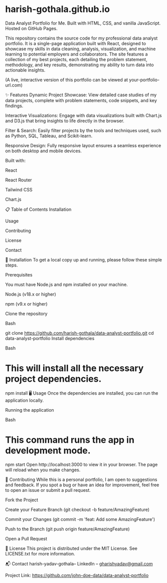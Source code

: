 # harish-gothala.github.io
Data Analyst Portfolio for Me. Built with HTML, CSS, and vanilla JavaScript. Hosted on GitHub Pages.

This repository contains the source code for my professional data analyst portfolio. It is a single-page application built with React, designed to showcase my skills in data cleaning, analysis, visualization, and machine learning to potential employers and collaborators. The site features a collection of my best projects, each detailing the problem statement, methodology, and key results, demonstrating my ability to turn data into actionable insights.

(A live, interactive version of this portfolio can be viewed at your-portfolio-url.com)

✨ Features
Dynamic Project Showcase: View detailed case studies of my data projects, complete with problem statements, code snippets, and key findings.

Interactive Visualizations: Engage with data visualizations built with Chart.js and D3.js that bring insights to life directly in the browser.

Filter & Search: Easily filter projects by the tools and techniques used, such as Python, SQL, Tableau, and Scikit-learn.

Responsive Design: Fully responsive layout ensures a seamless experience on both desktop and mobile devices.

Built with:

React

React Router

Tailwind CSS

Chart.js

📋 Table of Contents
Installation

Usage

Contributing

License

Contact

🚀 Installation
To get a local copy up and running, please follow these simple steps.

Prerequisites

You must have Node.js and npm installed on your machine.

Node.js (v18.x or higher)

npm (v9.x or higher)

Clone the repository

Bash

git clone https://github.com/harish-gothala/data-analyst-portfolio.git
cd data-analyst-portfolio
Install dependencies

Bash

# This will install all the necessary project dependencies.
npm install
🖥️ Usage
Once the dependencies are installed, you can run the application locally.

Running the application

Bash

# This command runs the app in development mode.
npm start
Open http://localhost:3000 to view it in your browser. The page will reload when you make changes.

🤝 Contributing
While this is a personal portfolio, I am open to suggestions and feedback. If you spot a bug or have an idea for improvement, feel free to open an issue or submit a pull request.

Fork the Project

Create your Feature Branch (git checkout -b feature/AmazingFeature)

Commit your Changes (git commit -m 'feat: Add some AmazingFeature')

Push to the Branch (git push origin feature/AmazingFeature)

Open a Pull Request

📄 License
This project is distributed under the MIT License. See LICENSE.txt for more information.

📬 Contact
harish-yadav-gothala– LinkedIn – gharishyadav@gmail.com

Project Link: https://github.com/john-doe-data/data-analyst-portfolio
